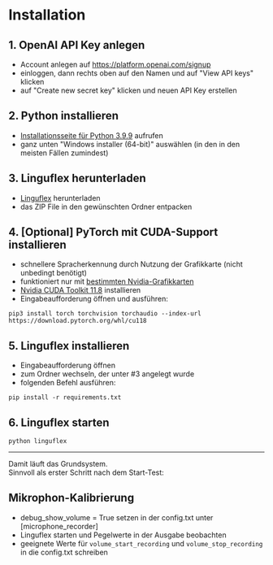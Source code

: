 # Installation

## 1. OpenAI API Key anlegen

- Account anlegen auf https://platform.openai.com/signup
- einloggen, dann rechts oben auf den Namen und auf "View API keys" klicken
- auf "Create new secret key" klicken und neuen API Key erstellen

## 2. Python installieren

- [Installationsseite für Python 3.9.9](https://www.python.org/downloads/release/python-399/) aufrufen
- ganz unten "Windows installer (64-bit)" auswählen (in den in den meisten Fällen zumindest) 
 
## 3. Linguflex herunterladen

- [Linguflex](https://github.com/KoljaB/Linguflex/archive/refs/heads/main.zip) herunterladen
- das ZIP File in den gewünschten Ordner entpacken
  
## 4. [Optional] PyTorch mit CUDA-Support installieren
- schnellere Spracherkennung durch Nutzung der Grafikkarte (nicht unbedingt benötigt)
- funktioniert nur mit [bestimmten Nvidia-Grafikkarten](https://developer.nvidia.com/cuda-gpus)
- [Nvidia CUDA Toolkit 11.8](https://developer.nvidia.com/cuda-11-8-0-download-archive) installieren
- Eingabeaufforderung öffnen und ausführen:
```
pip3 install torch torchvision torchaudio --index-url https://download.pytorch.org/whl/cu118
```

## 5. Linguflex installieren
- Eingabeaufforderung öffnen
- zum Ordner wechseln, der unter #3 angelegt wurde
- folgenden Befehl ausführen:
```
pip install -r requirements.txt
```

## 6. Linguflex starten
```
python linguflex
```

---

Damit läuft das Grundsystem.  
Sinnvoll als erster Schritt nach dem Start-Test:

## Mikrophon-Kalibrierung
- debug_show_volume = True setzen in der config.txt unter [microphone_recorder]
- Linguflex starten und Pegelwerte in der Ausgabe beobachten
- geeignete Werte für `volume_start_recording` und `volume_stop_recording` in die config.txt schreiben
